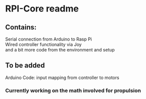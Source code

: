 # RPI-Core readme
## Contains: <br>
Serial connection from Arduino to Rasp Pi <br>
Wired controller functionality via Joy <br>
and a bit more code from the environment and setup

## To be added
Arduino Code:
input mapping from controller to motors
<br>
### Currently working on the math involved for propulsion
